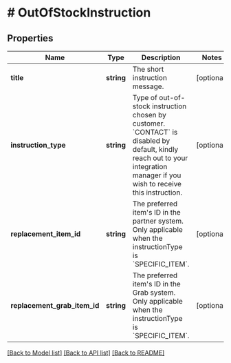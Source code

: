 # # OutOfStockInstruction

## Properties

Name | Type | Description | Notes
------------ | ------------- | ------------- | -------------
**title** | **string** | The short instruction message. | [optional]
**instruction_type** | **string** | Type of out-of-stock instruction chosen by customer. &#x60;CONTACT&#x60; is disabled by default, kindly reach out to your integration manager if you wish to receive this instruction. | [optional]
**replacement_item_id** | **string** | The preferred item&#39;s ID in the partner system. Only applicable when the instructionType is &#x60;SPECIFIC_ITEM&#x60;. | [optional]
**replacement_grab_item_id** | **string** | The preferred item&#39;s ID in the Grab system. Only applicable when the instructionType is &#x60;SPECIFIC_ITEM&#x60;. | [optional]

[[Back to Model list]](../../README.md#models) [[Back to API list]](../../README.md#endpoints) [[Back to README]](../../README.md)
